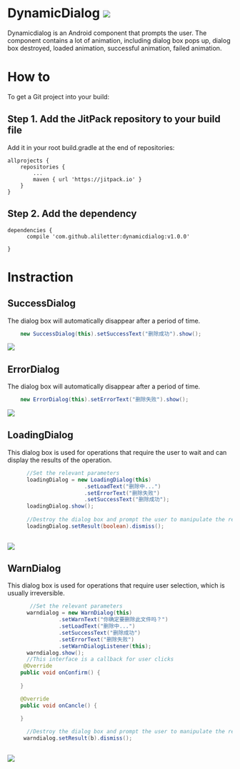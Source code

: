# DynamicDialog  [![](https://jitpack.io/v/aliletter/dynamicdialog.svg)](https://jitpack.io/#aliletter/dynamicdialog)
Dynamicdialog is an Android component that prompts the user. The component contains a lot of animation, including dialog box pops up, dialog box destroyed, loaded animation, successful animation, failed animation.
# How to
To get a Git project into your build:
## Step 1. Add the JitPack repository to your build file
Add it in your root build.gradle at the end of repositories:

	allprojects {
		repositories {
			...
			maven { url 'https://jitpack.io' }
		}
	}
  
## Step 2. Add the dependency

	dependencies {
          compile 'com.github.aliletter:dynamicdialog:v1.0.0'
          
	}
  

# Instraction
## SuccessDialog
The dialog box will automatically disappear after a period of time.
```Java
    new SuccessDialog(this).setSuccessText("删除成功").show();
```
![](https://github.com/mr-absurd/DynamicDialog/blob/master/Screenshots/Screenshot_2017-10-02-13-51-51.png)
## ErrorDialog
The dialog box will automatically disappear after a period of time.
```Java
    new ErrorDialog(this).setErrorText("删除失败").show();
```
![](https://github.com/mr-absurd/DynamicDialog/blob/master/Screenshots/Screenshot_2017-10-02-13-51-57.png)

## LoadingDialog
This dialog box is used for operations that require the user to wait and can display the results of the operation.
```Java
      //Set the relevant parameters
      loadingDialog = new LoadingDialog(this)
                        .setLoadText("删除中...")
                        .setErrorText("删除失败")
                        .setSuccessText("删除成功");
      loadingDialog.show();
      
      //Destroy the dialog box and prompt the user to manipulate the results
      loadingDialog.setResult(boolean).dismiss();
      
```
![](https://github.com/mr-absurd/DynamicDialog/blob/master/Screenshots/Screenshot_2017-10-02-14-07-36.png)

## WarnDialog
This dialog box is used for operations that require user selection, which is usually irreversible.
```Java
       //Set the relevant parameters
      warndialog = new WarnDialog(this)
                .setWarnText("你确定要删除此文件吗？")
                .setLoadText("删除中...")
                .setSuccessText("删除成功")
                .setErrorText("删除失败")
                .setWarnDialogListener(this);
      warndialog.show();
      //This interface is a callback for user clicks
     @Override
    public void onConfirm() {
       
    }

    @Override
    public void onCancle() {

    }
    
      //Destroy the dialog box and prompt the user to manipulate the results
     warndialog.setResult(b).dismiss();
    
```
![](https://github.com/mr-absurd/DynamicDialog/blob/master/Screenshots/Screenshot_2017-10-02-14-07-42.png)
